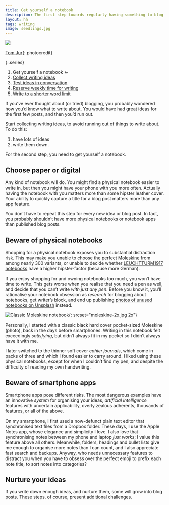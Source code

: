 ```yaml
---
title: Get yourself a notebook
description: The first step towards regularly having something to blog about
layout: hh
tags: writing
image: seedlings.jpg
---
```


![](seedlings.jpg)

[Tom Jur](https://unsplash.com/photos/l2NT0RQokbQ){:.photocredit}

{:.series}
1. Get yourself a notebook ←
2. [Collect writing ideas](collect-writing-ideas)
3. [Test ideas in conversation](test-writing-ideas)
4. [Reserve weekly time for writing](reserve-writing-time)
5. [Write to a shorter word limit](article-word-limit)

If you’ve ever thought about (or tried) blogging, you probably wondered how you’d know what to write about.
You would have had great ideas for the first few posts, and then you’d run out.

Start collecting writing ideas, to avoid running out of things to write about.
To do this:

1. have lots of ideas
2. write them down.

For the second step, you need to get yourself a notebook.

## Choose paper or digital

Any kind of notebook will do.
You might find a physical notebook easier to write in, but then you might have your phone with you more often.
Actually having the notebook with you matters more than some hipster leather cover.
Your ability to quickly capture a title for a blog post matters more than any app feature.

You don’t have to repeat this step for every new idea or blog post.
In fact, you probably shouldn’t have more physical notebooks or notebook apps than published blog posts.

## Beware of physical notebooks

Shopping for a physical notebook exposes you to substantial distraction risk.
This may make you unable to choose the perfect
[Moleskine](https://www.moleskine.com/) from among nearly 300 variants, or unable to decide whether
[LEUCHTTURM1917 notebooks](https://www.leuchtturm1917.us/notebooks/) have a higher hipster-factor (because more German).

If you enjoy shopping for and owning notebooks too much, you won’t have time to write.
This gets worse when you realise that you need a pen as well, and decide that you can’t write _with just any pen_.
Before you know it, you’ll rationalise your notebook obsession as _research_ for blogging about notebooks, get writer’s block, and end up publishing
[photos of unused notebooks on Unsplash](https://unsplash.com/s/photos/notebook) instead.

![Classic Moleskine notebook](moleskine.jpg){: srcset="moleskine-2x.jpg 2x"}

Personally, I started with a classic black hard cover pocket-sized Moleskine (photo), back in the days before smartphones.
Writing in this notebook felt exceedingly _satisfying_, but didn’t always fit in my pocket so I didn’t always have it with me.

I later switched to the thinner soft cover _cahier journals_, which come in packs of three and which I found easier to carry around.
I liked using these physical notebooks, except for when I couldn’t find my pen, and despite the difficulty of reading my own handwriting.

## Beware of smartphone apps

Smartphone apps pose different risks.
The most dangerous examples have an innovative _system_ for organising your ideas, _artificial intelligence_ features with uncertain applicability, overly zealous adherents, thousands of features, or all of the above.

On my smartphone, I first used a now-defunct plain text editor that synchronised text files from a Dropbox folder.
These days, I use the Apple Notes app, whose elegance and simplicity I love.
I also love that synchronising notes between my phone and laptop _just works_;
I value this feature above all others.
Meanwhile, folders, headings and bullet lists give me enough to organise more notes than I can count, and I also appreciate fast search and backups.
Anyway, who needs unnecessary features to distract you when you have to obsess over the perfect emoji to prefix each note title, to sort notes into categories?

## Nurture your ideas

If you write down enough ideas, and nurture them, some will grow into blog posts.
These steps, of course, present additional challenges.
